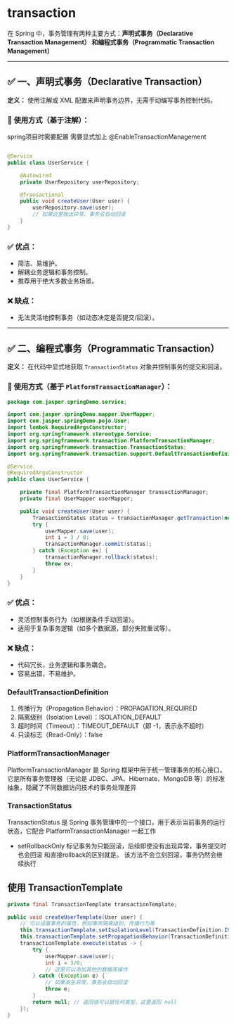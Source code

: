 # transaction

在 Spring 中，事务管理有两种主要方式：**声明式事务（Declarative Transaction Management）
**和**编程式事务（Programmatic Transaction Management）**

---

## ✅ 一、声明式事务（Declarative Transaction）

**定义：** 使用注解或 XML 配置来声明事务边界，无需手动编写事务控制代码。

### 🔧 使用方式（基于注解）：

spring项目时需要配置 需要显式加上 @EnableTransactionManagement

```java

@Service
public class UserService {

    @Autowired
    private UserRepository userRepository;

    @Transactional
    public void createUser(User user) {
        userRepository.save(user);
        // 如果这里抛出异常，事务会自动回滚
    }
}
```

### ✅ 优点：

- 简洁、易维护。
- 解耦业务逻辑和事务控制。
- 推荐用于绝大多数业务场景。

### ❌ 缺点：

- 无法灵活地控制事务（如动态决定是否提交/回滚）。

---

## ✅ 二、编程式事务（Programmatic Transaction）

**定义：** 在代码中显式地获取 `TransactionStatus` 对象并控制事务的提交和回滚。

### 🔧 使用方式（基于 `PlatformTransactionManager`）：

```java
package com.jasper.springDemo.service;

import com.jasper.springDemo.mapper.UserMapper;
import com.jasper.springDemo.pojo.User;
import lombok.RequiredArgsConstructor;
import org.springframework.stereotype.Service;
import org.springframework.transaction.PlatformTransactionManager;
import org.springframework.transaction.TransactionStatus;
import org.springframework.transaction.support.DefaultTransactionDefinition;

@Service
@RequiredArgsConstructor
public class UserService {

    private final PlatformTransactionManager transactionManager;
    private final UserMapper userMapper;

    public void createUser(User user) {
        TransactionStatus status = transactionManager.getTransaction(new DefaultTransactionDefinition());
        try {
            userMapper.save(user);
            int i = 3 / 0;
            transactionManager.commit(status);
        } catch (Exception ex) {
            transactionManager.rollback(status);
            throw ex;
        }
    }
}
```

### ✅ 优点：

- 灵活控制事务行为（如根据条件手动回滚）。
- 适用于复杂事务逻辑（如多个数据源，部分失败重试等）。

### ❌ 缺点：

- 代码冗长，业务逻辑和事务耦合。
- 容易出错，不易维护。

### DefaultTransactionDefinition

1. 传播行为（Propagation Behavior）：PROPAGATION_REQUIRED
2. 隔离级别（Isolation Level）：ISOLATION_DEFAULT
3. 超时时间（Timeout）：TIMEOUT_DEFAULT（即 -1，表示永不超时）
4. 只读标志（Read-Only）：false

### PlatformTransactionManager
PlatformTransactionManager 是 Spring 框架中用于统一管理事务的核心接口。它是所有事务管理器（无论是 JDBC、JPA、Hibernate、MongoDB 等）的标准抽象，隐藏了不同数据访问技术的事务处理差异

### TransactionStatus
TransactionStatus 是 Spring 事务管理中的一个接口，用于表示当前事务的运行状态，它配合 PlatformTransactionManager 一起工作

- setRollbackOnly 标记事务为只能回滚，后续即使没有出现异常，事务提交时也会回滚      和直接rollback的区别就是。   该方法不会立刻回滚，事务仍然会继续执行

## 使用 TransactionTemplate

```java
private final TransactionTemplate transactionTemplate;

public void createUserTemplate(User user) {
    // 可以设置事务的属性，例如事务隔离级别，传播行为等
    this.transactionTemplate.setIsolationLevel(TransactionDefinition.ISOLATION_READ_COMMITTED);
    this.transactionTemplate.setPropagationBehavior(TransactionDefinition.PROPAGATION_REQUIRED);
    transactionTemplate.execute(status -> {
        try {
            userMapper.save(user);
            int i = 3/0;
            // 这里可以添加其他的数据库操作
        } catch (Exception e) {
            // 如果发生异常，事务会自动回滚
            throw e;
        }
        return null; // 返回值可以是任何类型，这里返回 null
    });
}
```